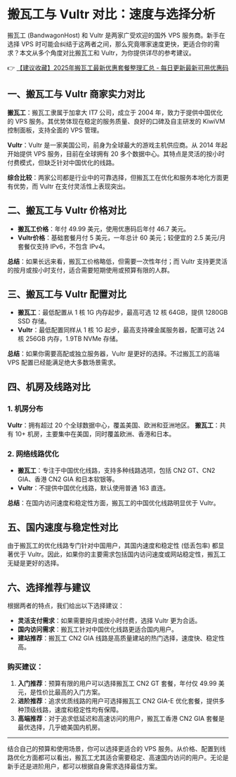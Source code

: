 # 搬瓦工与 Vultr 对比：速度与选择分析

搬瓦工 (BandwagonHost) 和 Vultr 是两家广受欢迎的国外 VPS 服务商。新手在选择 VPS 时可能会纠结于这两者之间，那么究竟哪家速度更快，更适合你的需求？本文从多个角度对比搬瓦工和 Vultr，为你提供详尽的参考建议。

👉 [【建议收藏】2025年搬瓦工最新优惠套餐整理汇总 - 每日更新最新可用优惠码](https://bit.ly/banwagon)

## 一、搬瓦工与 Vultr 商家实力对比

**搬瓦工**：搬瓦工隶属于加拿大 IT7 公司，成立于 2004 年，致力于提供中国优化的 VPS 服务。其优势体现在稳定的服务质量、良好的口碑及自主研发的 KiwiVM 控制面板，支持全面的 VPS 管理。

**Vultr**：Vultr 是一家美国公司，前身为全球最大的游戏主机供应商。从 2014 年起开始提供 VPS 服务，目前在全球拥有 20 多个数据中心。其特点是灵活的按小时付费模式，但缺乏针对中国优化的线路。

**综合比较**：两家公司都是行业中的可靠选择，但搬瓦工在优化和服务本地化方面更有优势，而 Vultr 在支付灵活性上表现突出。

## 二、搬瓦工与 Vultr 价格对比

- **搬瓦工价格**：年付 49.99 美元，使用优惠码后年付 46.7 美元。
- **Vultr价格**：基础套餐月付 5 美元，一年总计 60 美元；较便宜的 2.5 美元/月套餐仅支持 IPv6，不包含 IPv4。

**总结**：如果长远来看，搬瓦工价格略低，但需要一次性年付；而 Vultr 支持更灵活的按月或按小时支付，适合需要短期使用或预算有限的人群。

## 三、搬瓦工与 Vultr 配置对比

- **搬瓦工**：最低配置从 1 核 1G 内存起步，最高可选 12 核 64GB，提供 1280GB SSD 存储。
- **Vultr**：最低配置同样从 1 核 1G 起步，最高支持裸金属服务器，配置可达 24 核 256GB 内存，1.9TB NVMe 存储。

**总结**：如果你需要高配或独立服务器，Vultr 是更好的选择。不过搬瓦工的高端 VPS 配置已经能满足绝大多数场景需求。

## 四、机房及线路对比

### 1. 机房分布
**Vultr**：拥有超过 20 个全球数据中心，覆盖美国、欧洲和亚洲地区。
**搬瓦工**：共有 10+ 机房，主要集中在美国，同时覆盖欧洲、香港和日本。

### 2. 网络线路优化
- **搬瓦工**：专注于中国优化线路，支持多种线路选项，包括 CN2 GT、CN2 GIA、香港 CN2 GIA 和日本软银等。
- **Vultr**：不提供中国优化线路，默认使用普通 163 直连。

**总结**：在国内访问速度和稳定性方面，搬瓦工的中国优化线路明显优于 Vultr。

## 五、国内速度与稳定性对比

由于搬瓦工的优化线路专门针对中国用户，其国内速度和稳定性 (低丢包率) 都显著优于 Vultr。因此，如果你的主要需求包括国内访问速度或网站稳定性，搬瓦工无疑是更好的选择。

## 六、选择推荐与建议

根据两者的特点，我们给出以下选择建议：

- **灵活支付需求**：如果需要按月或按小时付费，选择 Vultr 更为合适。
- **国内访问需求**：搬瓦工针对中国优化线路更适合国内用户。
- **建站推荐**：搬瓦工 CN2 GIA 线路是高质量建站的热门选择，速度快、稳定性高。

### 购买建议：

1. **入门推荐**：预算有限的用户可以选择搬瓦工 CN2 GT 套餐，年付仅 49.99 美元，是性价比最高的入门方案。
2. **进阶推荐**：追求优质线路的用户可选择搬瓦工 CN2 GIA-E 优化套餐，提供多种顶级线路，速度和稳定性均有保障。
3. **高端推荐**：对于追求低延迟和高速访问的用户，搬瓦工香港 CN2 GIA 套餐是最优选择，几乎媲美国内机房。

---

结合自己的预算和使用场景，你可以选择更适合的 VPS 服务。从价格、配置到线路优化方面都可以看出，搬瓦工尤其适合需要稳定、高速国内访问的用户。无论是新手还是进阶用户，都可以根据自身需求选择最佳方案。